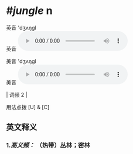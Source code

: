 # ***\#jungle*** n
英音 'dʒʌŋɡl  
英音
<audio src="./media/jungle-B.aac" controls="controls"></audio>

美音 'dʒʌŋɡl  
美音
<audio src="./media/jungle.aac" controls="controls"></audio>



| 词频 2 |  

用法点拨  [U] & [C]

英文释义
---
### 1.*高义频：* **（热带）丛林；密林**  


